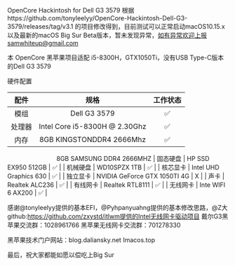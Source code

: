 OpenCore Hackintosh for Dell G3 3579
根据https://github.com/tonyleelyy/OpenCore-Hackintosh-Dell-G3-3579/releases/tag/v3.1
的项目修改得到，目前测试可以正常启动macOS10.15.x以及最新的macOS Big Sur Beta版本，暂未发现异常，如有异常欢迎上报samwhiteup@gmail.com

本 OpenCore 黑苹果项目适配 i5-8300H，GTX1050Ti，没有USB Type-C版本的Dell G3 3579

硬件配置

|   配件   |             规格              | 工作状态 |
| :------: | :---------------------------: | :------: |
|   模组   |         Dell G3 3579          |    ✅     |
|  处理器  | Intel Core i5-8300H @ 2.30Ghz |    ✅     |
|   内存   |    8GB KINGSTONDDR4 2666Mhz   |    ✅     |
　　　　　　　　8GB SAMSUNG DDR4 2666MHZ
| 固态硬盘 |   HP SSD EX950 512GB    |    ✅     |
| 机械硬盘 |         WD10SPZX 1TB          |    ✅     |
| 核芯显卡 |    Intel UHD Graphics 630    |    ✅     |
| 独立显卡 |  NVIDIA GeForce GTX 1050TI 4G   |    X     |
|   声卡   |        Realtek ALC236         |    ✅     |
| 有线网卡 |        Realtek RTL8111        |    ✅     |
| 无线网卡 |     Inte WIFI 6 AX200    |  ✅  |

感谢@tonyleelyy提供的基本EFI，@Pyhpanyuahng提供的基本修改思路，@Z大github:https://github.com/zxystd/itlwm提供的Intel无线网卡驱动项目
戴尔G3黑苹果交流群：1028961766
黑苹果无线网卡交流群：701278330

黑苹果技术门户网站：blog.daliansky.net
Imacos.top

最后，祝大家都能如愿以偿吃上Big Sur



